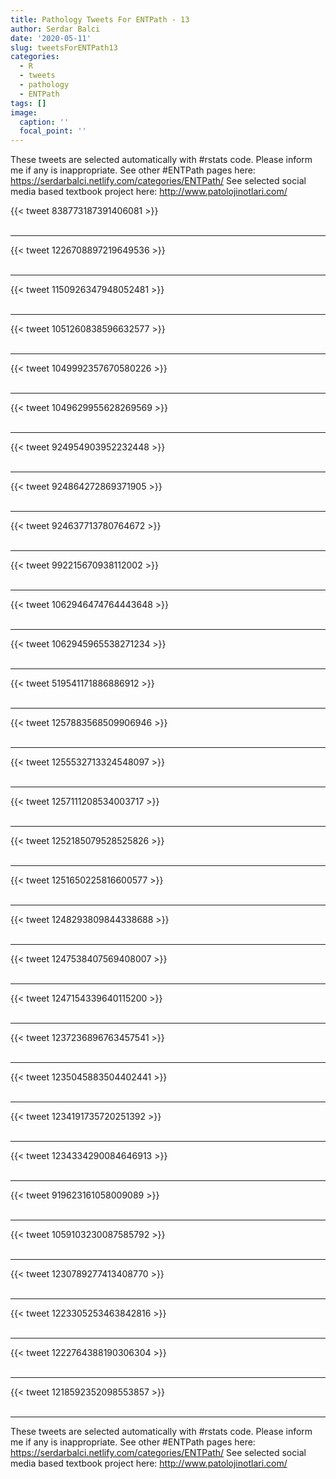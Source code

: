 ```yaml
---
title: Pathology Tweets For ENTPath - 13
author: Serdar Balci
date: '2020-05-11'
slug: tweetsForENTPath13
categories:
  - R
  - tweets
  - pathology
  - ENTPath
tags: []
image:
  caption: ''
  focal_point: ''
---
```



These tweets are selected automatically with #rstats code. Please inform me if any is inappropriate.
See other #ENTPath pages here: https://serdarbalci.netlify.com/categories/ENTPath/ 
See selected social media based textbook project here: http://www.patolojinotlari.com/

{{< tweet 838773187391406081 >}}
<br>
<br>
<hr>
{{< tweet 1226708897219649536 >}}
<br>
<br>
<hr>
{{< tweet 1150926347948052481 >}}
<br>
<br>
<hr>
{{< tweet 1051260838596632577 >}}
<br>
<br>
<hr>
{{< tweet 1049992357670580226 >}}
<br>
<br>
<hr>
{{< tweet 1049629955628269569 >}}
<br>
<br>
<hr>
{{< tweet 924954903952232448 >}}
<br>
<br>
<hr>
{{< tweet 924864272869371905 >}}
<br>
<br>
<hr>
{{< tweet 924637713780764672 >}}
<br>
<br>
<hr>
{{< tweet 992215670938112002 >}}
<br>
<br>
<hr>
{{< tweet 1062946474764443648 >}}
<br>
<br>
<hr>
{{< tweet 1062945965538271234 >}}
<br>
<br>
<hr>
{{< tweet 519541171886886912 >}}
<br>
<br>
<hr>
{{< tweet 1257883568509906946 >}}
<br>
<br>
<hr>
{{< tweet 1255532713324548097 >}}
<br>
<br>
<hr>
{{< tweet 1257111208534003717 >}}
<br>
<br>
<hr>
{{< tweet 1252185079528525826 >}}
<br>
<br>
<hr>
{{< tweet 1251650225816600577 >}}
<br>
<br>
<hr>
{{< tweet 1248293809844338688 >}}
<br>
<br>
<hr>
{{< tweet 1247538407569408007 >}}
<br>
<br>
<hr>
{{< tweet 1247154339640115200 >}}
<br>
<br>
<hr>
{{< tweet 1237236896763457541 >}}
<br>
<br>
<hr>
{{< tweet 1235045883504402441 >}}
<br>
<br>
<hr>
{{< tweet 1234191735720251392 >}}
<br>
<br>
<hr>
{{< tweet 1234334290084646913 >}}
<br>
<br>
<hr>
{{< tweet 919623161058009089 >}}
<br>
<br>
<hr>
{{< tweet 1059103230087585792 >}}
<br>
<br>
<hr>
{{< tweet 1230789277413408770 >}}
<br>
<br>
<hr>
{{< tweet 1223305253463842816 >}}
<br>
<br>
<hr>
{{< tweet 1222764388190306304 >}}
<br>
<br>
<hr>
{{< tweet 1218592352098553857 >}}
<br>
<br>
<hr>


These tweets are selected automatically with #rstats code. Please inform me if any is inappropriate.
See other #ENTPath pages here: https://serdarbalci.netlify.com/categories/ENTPath/ 
See selected social media based textbook project here: http://www.patolojinotlari.com/
